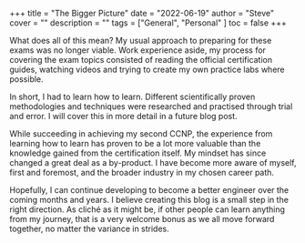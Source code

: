 +++
title = "The Bigger Picture"
date = "2022-06-19"
author = "Steve"
cover = ""
description = ""
tags = ["General", "Personal" ]
toc = false
+++

What does all of this mean? My usual approach to preparing for these exams was no longer viable. Work experience aside, my process for covering the exam topics consisted of reading the official certification guides, watching videos and trying to create my own practice labs where possible. 

In short, I had to learn how to learn. Different scientifically proven methodologies and techniques were researched and practised through trial and error. I will cover this in more detail in a future blog post.

While succeeding in achieving my second CCNP, the experience from learning how to learn has proven to be a lot more valuable than the knowledge gained from the certification itself. My mindset has since changed a great deal as a by-product. I have become more aware of myself, first and foremost, and the broader industry in my chosen career path. 

Hopefully, I can continue developing to become a better engineer over the coming months and years. I believe creating this blog is a small step in the right direction. As cliché as it might be, if other people can learn anything from my journey, that is a very welcome bonus as we all move forward together, no matter the variance in strides.  